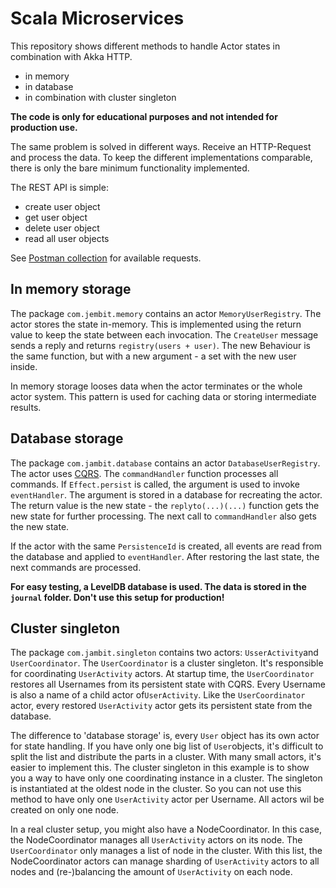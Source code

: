 Scala Microservices
===================

This repository shows different methods to handle Actor states in combination with Akka HTTP. 

- in memory
- in database
- in combination with cluster singleton

__The code is only for educational purposes and not intended for production use.__

The same problem is solved in different ways. Receive an HTTP-Request and process the data. To keep the different 
implementations comparable, there is only the bare minimum functionality implemented. 

The REST API is simple:
- create user object
- get user object
- delete user object
- read all user objects

See [Postman collection](./scala-microservice.postman_collection.json) for available requests.


In memory storage
-----------------

The package `com.jembit.memory` contains an actor `MemoryUserRegistry`. The actor stores the state in-memory. This is 
implemented using the return value to keep the state between each invocation. The `CreateUser` message sends a reply
and returns `registry(users + user)`. The new Behaviour is the same function, but with a new argument - a set with the 
new user inside. 

In memory storage looses data when the actor terminates or the whole actor system. This pattern is used for caching 
data or storing intermediate results. 


Database storage
----------------

The package `com.jambit.database` contains an actor `DatabaseUserRegistry`. The actor uses 
[CQRS](https://martinfowler.com/bliki/CQRS.html). The `commandHandler` function processes all commands. If 
`Effect.persist` is called, the argument is used to invoke `eventHandler`. The argument is stored in a database for 
recreating the actor. The return value is the new state - the `replyto(...)(...)` function gets the new state for 
further processing. The next call to `commandHandler` also gets the new state.

If the actor with the same `PersistenceId` is created, all events are read from the database and applied to 
`eventHandler`. After restoring the last state, the next commands are processed.

__For easy testing, a LevelDB database is used. The data is stored in the `journal` folder. Don't use this setup for
production!__


Cluster singleton
-----------------

The package `com.jambit.singleton` contains two actors: `UsserActivity`and `UserCoordinator`. The `UserCoordinator` is 
a cluster singleton. It's responsible for coordinating `UserActivity` actors.
At startup time, the `UserCoordinator` restores all Usernames from its persistent state with CQRS. Every Username is 
also a name of a child actor of`UserActivity`. Like the `UserCoordinator` actor, every restored `UserActivity` actor 
gets its persistent state from the database.

The difference to 'database storage' is, every `User` object has its own actor for state handling. If you have only one 
big list of `User`objects, it's difficult to split the list and distribute the parts in a cluster. With many small 
actors, it's easier to implement this. The cluster singleton in this example is to show you a way to have only one 
coordinating instance in a cluster. The singleton is instantiated at the oldest node in the cluster. So you can not use
this method to have only one `UserActivity` actor per Username. All actors wil be created on only one node.

In a real cluster setup, you might also have a NodeCoordinator. In this case, the NodeCoordinator manages all 
`UserActivity` actors on its node. The `UserCoordinator` only manages a list of node in the cluster. With this list, the
NodeCoordinator actors can manage sharding of `UserActivity` actors to all nodes and (re-)balancing the amount of 
`UserActivity` on each node.
